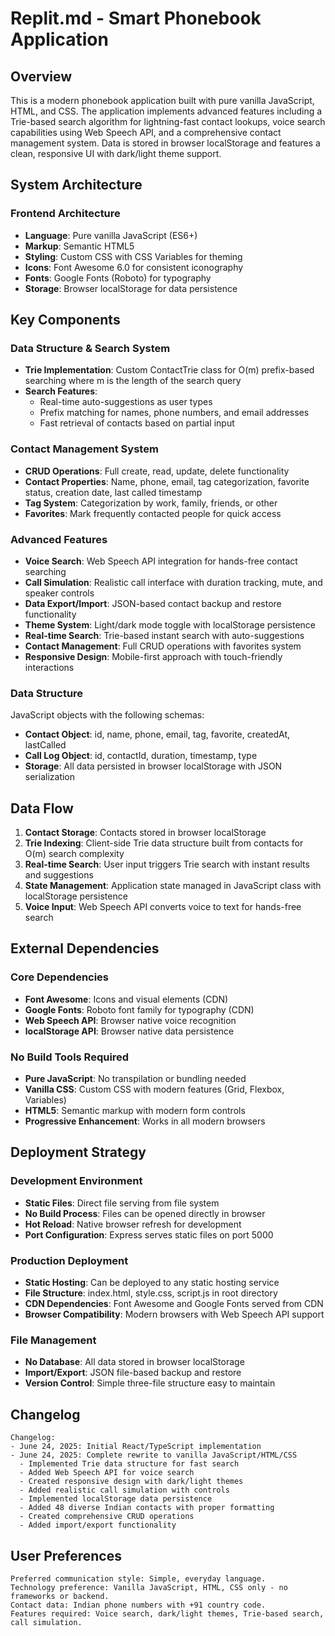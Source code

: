 # Replit.md - Smart Phonebook Application

## Overview

This is a modern phonebook application built with pure vanilla JavaScript, HTML, and CSS. The application implements advanced features including a Trie-based search algorithm for lightning-fast contact lookups, voice search capabilities using Web Speech API, and a comprehensive contact management system. Data is stored in browser localStorage and features a clean, responsive UI with dark/light theme support.

## System Architecture

### Frontend Architecture
- **Language**: Pure vanilla JavaScript (ES6+)
- **Markup**: Semantic HTML5
- **Styling**: Custom CSS with CSS Variables for theming
- **Icons**: Font Awesome 6.0 for consistent iconography
- **Fonts**: Google Fonts (Roboto) for typography
- **Storage**: Browser localStorage for data persistence

## Key Components

### Data Structure & Search System
- **Trie Implementation**: Custom ContactTrie class for O(m) prefix-based searching where m is the length of the search query
- **Search Features**: 
  - Real-time auto-suggestions as user types
  - Prefix matching for names, phone numbers, and email addresses
  - Fast retrieval of contacts based on partial input

### Contact Management System
- **CRUD Operations**: Full create, read, update, delete functionality
- **Contact Properties**: Name, phone, email, tag categorization, favorite status, creation date, last called timestamp
- **Tag System**: Categorization by work, family, friends, or other
- **Favorites**: Mark frequently contacted people for quick access

### Advanced Features
- **Voice Search**: Web Speech API integration for hands-free contact searching
- **Call Simulation**: Realistic call interface with duration tracking, mute, and speaker controls
- **Data Export/Import**: JSON-based contact backup and restore functionality
- **Theme System**: Light/dark mode toggle with localStorage persistence
- **Real-time Search**: Trie-based instant search with auto-suggestions
- **Contact Management**: Full CRUD operations with favorites system
- **Responsive Design**: Mobile-first approach with touch-friendly interactions

### Data Structure
JavaScript objects with the following schemas:
- **Contact Object**: id, name, phone, email, tag, favorite, createdAt, lastCalled
- **Call Log Object**: id, contactId, duration, timestamp, type
- **Storage**: All data persisted in browser localStorage with JSON serialization

## Data Flow

1. **Contact Storage**: Contacts stored in browser localStorage
2. **Trie Indexing**: Client-side Trie data structure built from contacts for O(m) search complexity
3. **Real-time Search**: User input triggers Trie search with instant results and suggestions
4. **State Management**: Application state managed in JavaScript class with localStorage persistence
5. **Voice Input**: Web Speech API converts voice to text for hands-free search

## External Dependencies

### Core Dependencies
- **Font Awesome**: Icons and visual elements (CDN)
- **Google Fonts**: Roboto font family for typography (CDN)
- **Web Speech API**: Browser native voice recognition
- **localStorage API**: Browser native data persistence

### No Build Tools Required
- **Pure JavaScript**: No transpilation or bundling needed
- **Vanilla CSS**: Custom CSS with modern features (Grid, Flexbox, Variables)
- **HTML5**: Semantic markup with modern form controls
- **Progressive Enhancement**: Works in all modern browsers

## Deployment Strategy

### Development Environment
- **Static Files**: Direct file serving from file system
- **No Build Process**: Files can be opened directly in browser
- **Hot Reload**: Native browser refresh for development
- **Port Configuration**: Express serves static files on port 5000

### Production Deployment
- **Static Hosting**: Can be deployed to any static hosting service
- **File Structure**: index.html, style.css, script.js in root directory
- **CDN Dependencies**: Font Awesome and Google Fonts served from CDN
- **Browser Compatibility**: Modern browsers with Web Speech API support

### File Management
- **No Database**: All data stored in browser localStorage
- **Import/Export**: JSON file-based backup and restore
- **Version Control**: Simple three-file structure easy to maintain

## Changelog

```
Changelog:
- June 24, 2025: Initial React/TypeScript implementation
- June 24, 2025: Complete rewrite to vanilla JavaScript/HTML/CSS
  - Implemented Trie data structure for fast search
  - Added Web Speech API for voice search
  - Created responsive design with dark/light themes
  - Added realistic call simulation with controls
  - Implemented localStorage data persistence
  - Added 48 diverse Indian contacts with proper formatting
  - Created comprehensive CRUD operations
  - Added import/export functionality
```

## User Preferences

```
Preferred communication style: Simple, everyday language.
Technology preference: Vanilla JavaScript, HTML, CSS only - no frameworks or backend.
Contact data: Indian phone numbers with +91 country code.
Features required: Voice search, dark/light themes, Trie-based search, call simulation.
```
